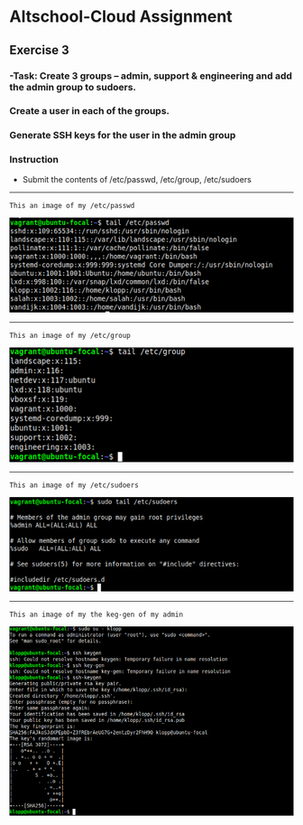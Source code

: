 # Altschool-Cloud Assignment

## Exercise 3

### -Task: Create 3 groups – admin, support & engineering and add the admin group to sudoers. 
###        Create a user in each of the groups. 
###        Generate SSH keys for the user in the admin group

### Instruction

- Submit the contents of /etc/passwd, /etc/group, /etc/sudoers

---

```
This an image of my /etc/passwd
```

![VagrantFile Image](./images/passwd.png)


---

```
This an image of my /etc/group
```

![VagrantFile Image](./images/group.png)

---

```
This an image of my /etc/sudoers
```

![VagrantFile Image](./images/sudoers.png)

---

```
This an image of my the keg-gen of my admin
```

![VagrantFile Image](./images/keygenadmin.png)